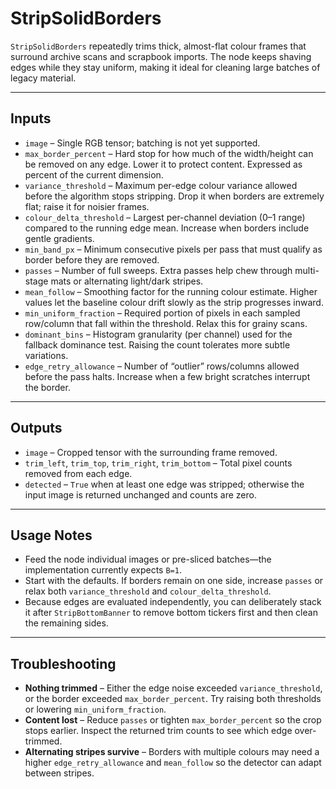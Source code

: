 # StripSolidBorders

`StripSolidBorders` repeatedly trims thick, almost-flat colour frames that surround archive scans and scrapbook imports. The node keeps shaving edges while they stay uniform, making it ideal for cleaning large batches of legacy material.

---

## Inputs
- `image` – Single RGB tensor; batching is not yet supported.
- `max_border_percent` – Hard stop for how much of the width/height can be removed on any edge. Lower it to protect content. Expressed as percent of the current dimension.
- `variance_threshold` – Maximum per-edge colour variance allowed before the algorithm stops stripping. Drop it when borders are extremely flat; raise it for noisier frames.
- `colour_delta_threshold` – Largest per-channel deviation (0–1 range) compared to the running edge mean. Increase when borders include gentle gradients.
- `min_band_px` – Minimum consecutive pixels per pass that must qualify as border before they are removed.
- `passes` – Number of full sweeps. Extra passes help chew through multi-stage mats or alternating light/dark stripes.
- `mean_follow` – Smoothing factor for the running colour estimate. Higher values let the baseline colour drift slowly as the strip progresses inward.
- `min_uniform_fraction` – Required portion of pixels in each sampled row/column that fall within the threshold. Relax this for grainy scans.
- `dominant_bins` – Histogram granularity (per channel) used for the fallback dominance test. Raising the count tolerates more subtle variations.
- `edge_retry_allowance` – Number of “outlier” rows/columns allowed before the pass halts. Increase when a few bright scratches interrupt the border.

---

## Outputs
- `image` – Cropped tensor with the surrounding frame removed.
- `trim_left`, `trim_top`, `trim_right`, `trim_bottom` – Total pixel counts removed from each edge.
- `detected` – `True` when at least one edge was stripped; otherwise the input image is returned unchanged and counts are zero.

---

## Usage Notes
- Feed the node individual images or pre-sliced batches—the implementation currently expects `B=1`.
- Start with the defaults. If borders remain on one side, increase `passes` or relax both `variance_threshold` and `colour_delta_threshold`.
- Because edges are evaluated independently, you can deliberately stack it after `StripBottomBanner` to remove bottom tickers first and then clean the remaining sides.

---

## Troubleshooting
- **Nothing trimmed** – Either the edge noise exceeded `variance_threshold`, or the border exceeded `max_border_percent`. Try raising both thresholds or lowering `min_uniform_fraction`.
- **Content lost** – Reduce `passes` or tighten `max_border_percent` so the crop stops earlier. Inspect the returned trim counts to see which edge over-trimmed.
- **Alternating stripes survive** – Borders with multiple colours may need a higher `edge_retry_allowance` and `mean_follow` so the detector can adapt between stripes.

